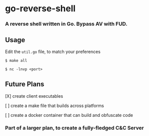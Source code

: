 # go-reverse-shell
### A reverse shell written in Go. Bypass AV with FUD.


## Usage

Edit the `util.go` file, to match your preferences

`$ make all`

`$ nc -lnvp <port>`



## Future Plans

[X] create client executables

[ ] create a make file that builds across platforms

[ ] create a docker container that can build and obfuscate code



### Part of a larger plan, to create a fully-fledged C&C Server

